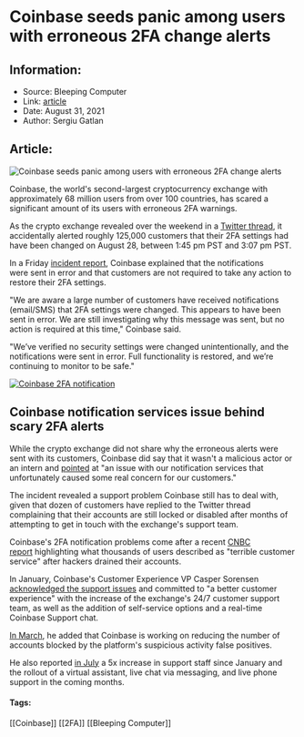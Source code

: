 # Coinbase seeds panic among users with erroneous 2FA change alerts
### 

## Information:
+ Source: Bleeping Computer
+ Link: [article](https://www.bleepingcomputer.com/news/security/coinbase-seeds-panic-among-users-with-erroneous-2fa-change-alerts/)
+ Date: August 31, 2021
+ Author: Sergiu Gatlan


## Article:
![Coinbase seeds panic among users with erroneous 2FA change alerts](https://www.bleepstatic.com/content/hl-images/2021/08/31/Coinbase.jpg)


Coinbase, the world's second-largest cryptocurrency exchange with approximately 68 million users from over 100 countries, has scared a significant amount of its users with erroneous 2FA warnings.


As the crypto exchange revealed over the weekend in a [Twitter thread](https://twitter.com/coinbase/status/1431729517475758083), it accidentally alerted roughly 125,000 customers that their 2FA settings had have been changed on August 28, between 1:45 pm PST and 3:07 pm PST.


In a Friday [incident report](https://status.coinbase.com/incidents/pnjdv0f167rk), Coinbase explained that the notifications were sent in error and that customers are not required to take any action to restore their 2FA settings.


"We are aware a large number of customers have received notifications (email/SMS) that 2FA settings were changed. This appears to have been sent in error. We are still investigating why this message was sent, but no action is required at this time," Coinbase said.


"We’ve verified no security settings were changed unintentionally, and the notifications were sent in error. Full functionality is restored, and we’re continuing to monitor to be safe."



[![Coinbase 2FA notification](https://www.bleepstatic.com/images/news/u/1109292/2021/aaron-coinbase.png)](https://twitter.com/acar321/status/1431385992318099458)



Coinbase notification services issue behind scary 2FA alerts
------------------------------------------------------------


While the crypto exchange did not share why the erroneous alerts were sent with its customers, Coinbase did say that it wasn't a malicious actor or an intern and [pointed](https://twitter.com/CoinbaseSupport/status/1431817145927622656) at "an issue with our notification services that unfortunately caused some real concern for our customers."


The incident revealed a support problem Coinbase still has to deal with, given that dozen of customers have replied to the Twitter thread complaining that their accounts are still locked or disabled after months of attempting to get in touch with the exchange's support team.


Coinbase's 2FA notification problems come after a recent [CNBC report](https://www.cnbc.com/2021/08/24/coinbase-slammed-for-terrible-customer-service-after-hackers-drain-user-accounts.html) highlighting what thousands of users described as "terrible customer service" after hackers drained their accounts.


In January, Coinbase's Customer Experience VP Casper Sorensen [acknowledged the support issues](https://blog.coinbase.com/committing-to-better-customer-service-during-this-time-of-heightened-interest-in-the-cryptoeconomy-5dc2637c4fa7) and committed to "a better customer experience" with the increase of the exchange's 24/7 customer support team, as well as the addition of self-service options and a real-time Coinbase Support chat.


[In March](https://blog.coinbase.com/our-commitment-to-our-customers-75257bfb9cde), he added that Coinbase is working on reducing the number of accounts blocked by the platform's suspicious activity false positives.


He also reported [in July](https://blog.coinbase.com/customer-support-improvements-at-coinbase-22ce113421ce) a 5x increase in support staff since January and the rollout of a virtual assistant, live chat via messaging, and live phone support in the coming months.




#### Tags:
[[Coinbase]] [[2FA]] [[Bleeping Computer]]
